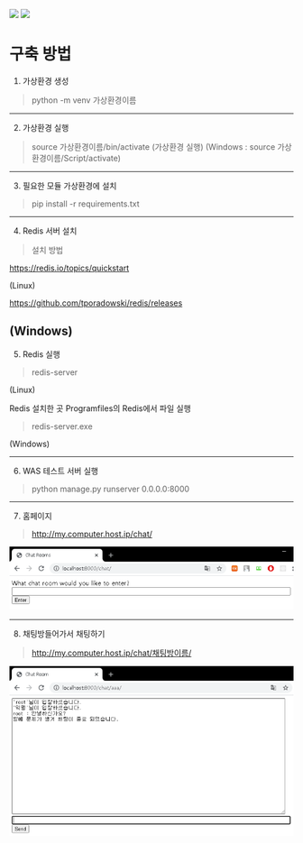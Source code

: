<code><img src="https://img.shields.io/badge/django%20-%23092E20.svg?&style=for-the-badge&logo=django&logoColor=white"/></code>
<code><img src="https://img.shields.io/badge/redis%20-%23CC342D.svg?&style=for-the-badge&logo=redis&logoColor=white"/></code>

# 구축 방법

1. 가상환경 생성
> python -m venv 가상환경이름
---
2. 가상환경 실행
> source 가상환경이름/bin/activate (가상환경 실행)
(Windows : source 가상환경이름/Script/activate)
---
3. 필요한 모듈 가상환경에 설치 
> pip install -r requirements.txt
---
4. Redis 서버 설치
> 설치 방법

https://redis.io/topics/quickstart

(Linux)

https://github.com/tporadowski/redis/releases

(Windows)
---
5. Redis 실행
> redis-server

(Linux)

Redis 설치한 곳 Programfiles의 Redis에서 파일 실행

> redis-server.exe

(Windows)

---

6. WAS 테스트 서버 실행
> python manage.py runserver 0.0.0.0:8000
---
7. 홈페이지
> http://my.computer.host.ip/chat/

<img alt="outside" src="https://github.com/cwadven/django_chatting_websocket/blob/master/assets/chat_room.PNG" />

---

8. 채팅방들어가서 채팅하기
> http://my.computer.host.ip/chat/채팅방이름/

<img alt="inside" src="https://github.com/cwadven/django_chatting_websocket/blob/master/assets/chat_home.PNG" />